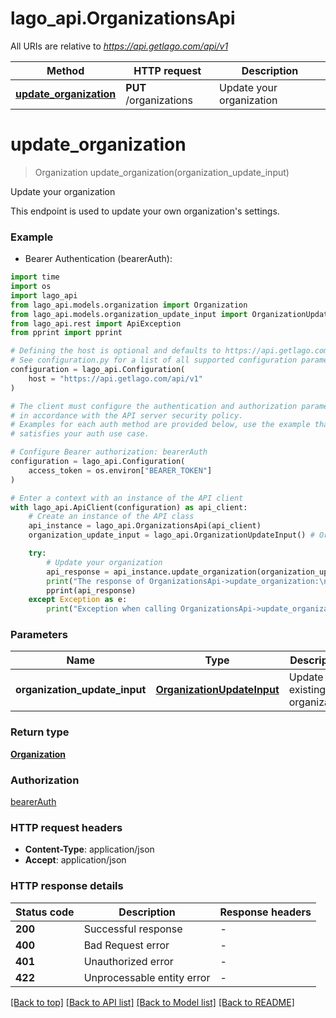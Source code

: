 # lago_api.OrganizationsApi

All URIs are relative to *https://api.getlago.com/api/v1*

Method | HTTP request | Description
------------- | ------------- | -------------
[**update_organization**](OrganizationsApi.md#update_organization) | **PUT** /organizations | Update your organization


# **update_organization**
> Organization update_organization(organization_update_input)

Update your organization

This endpoint is used to update your own organization's settings.

### Example

* Bearer Authentication (bearerAuth):

```python
import time
import os
import lago_api
from lago_api.models.organization import Organization
from lago_api.models.organization_update_input import OrganizationUpdateInput
from lago_api.rest import ApiException
from pprint import pprint

# Defining the host is optional and defaults to https://api.getlago.com/api/v1
# See configuration.py for a list of all supported configuration parameters.
configuration = lago_api.Configuration(
    host = "https://api.getlago.com/api/v1"
)

# The client must configure the authentication and authorization parameters
# in accordance with the API server security policy.
# Examples for each auth method are provided below, use the example that
# satisfies your auth use case.

# Configure Bearer authorization: bearerAuth
configuration = lago_api.Configuration(
    access_token = os.environ["BEARER_TOKEN"]
)

# Enter a context with an instance of the API client
with lago_api.ApiClient(configuration) as api_client:
    # Create an instance of the API class
    api_instance = lago_api.OrganizationsApi(api_client)
    organization_update_input = lago_api.OrganizationUpdateInput() # OrganizationUpdateInput | Update an existing organization

    try:
        # Update your organization
        api_response = api_instance.update_organization(organization_update_input)
        print("The response of OrganizationsApi->update_organization:\n")
        pprint(api_response)
    except Exception as e:
        print("Exception when calling OrganizationsApi->update_organization: %s\n" % e)
```



### Parameters


Name | Type | Description  | Notes
------------- | ------------- | ------------- | -------------
 **organization_update_input** | [**OrganizationUpdateInput**](OrganizationUpdateInput.md)| Update an existing organization | 

### Return type

[**Organization**](Organization.md)

### Authorization

[bearerAuth](../README.md#bearerAuth)

### HTTP request headers

 - **Content-Type**: application/json
 - **Accept**: application/json

### HTTP response details

| Status code | Description | Response headers |
|-------------|-------------|------------------|
**200** | Successful response |  -  |
**400** | Bad Request error |  -  |
**401** | Unauthorized error |  -  |
**422** | Unprocessable entity error |  -  |

[[Back to top]](#) [[Back to API list]](../README.md#documentation-for-api-endpoints) [[Back to Model list]](../README.md#documentation-for-models) [[Back to README]](../README.md)


